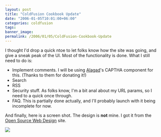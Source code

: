 ```yaml
---
layout: post
title: "ColdFusion Cookbook Update"
date: "2006-01-05T10:01:00+06:00"
categories: coldfusion 
tags: 
banner_image: 
permalink: /2006/01/05/ColdFusion-Cookbook-Update
---
```


I thought I'd drop a quick ntoe to let folks know how the site was going, and give a sneak peak of the UI. Most of the functionality is done. What I still need to do is:

<ul>
<li>Implement comments. I will be using <a href="http://www.alagad.com">Alagad</a>'s CAPTHA component for this. (Thanks to them for donating it!)
<li>Search
<li>RSS
<li>Security stuff. As folks know, I'm a bit anal about my URL params, so I need to a quick once through.
<li>FAQ. This is partially done actually, and I'll probably launch with it being incomplete for now.
</ul>

And finally, here is a screen shot. The design is <b>not</b> mine. I got it from the <a href="http://www.oswd.org">Open Source Web Design</a> site.

<img src="http://ray.camdenfamily.com/images/cfcookbook.jpg">